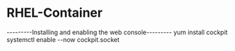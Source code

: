 # RHEL-Container

---------Installing and enabling the web console---------
yum install cockpit
systemctl enable --now cockpit.socket

